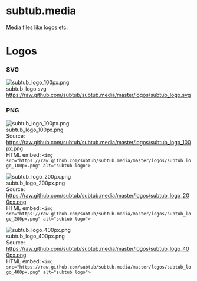# subtub.media
Media files like logos etc.

# Logos
### SVG
![subtub_logo_100px.png](https://raw.github.com/subtub/subtub.media/master/logos/subtub_logo_100px.png)  
subtub_logo.svg  
https://raw.github.com/subtub/subtub.media/master/logos/subtub_logo.svg  

### PNG
![subtub_logo_100px.png](https://raw.github.com/subtub/subtub.media/master/logos/subtub_logo_100px.png)  
subtub_logo_100px.png  
Source: https://raw.github.com/subtub/subtub.media/master/logos/subtub_logo_100px.png  
HTML embed: ```<img src="https://raw.github.com/subtub/subtub.media/master/logos/subtub_logo_100px.png" alt="subtub logo">```

![subtub_logo_200px.png](https://raw.github.com/subtub/subtub.media/master/logos/subtub_logo_200px.png)  
subtub_logo_200px.png  
Source: https://raw.github.com/subtub/subtub.media/master/logos/subtub_logo_200px.png  
HTML embed: ```<img src="https://raw.github.com/subtub/subtub.media/master/logos/subtub_logo_200px.png" alt="subtub logo">```

![subtub_logo_400px.png](https://raw.github.com/subtub/subtub.media/master/logos/subtub_logo_400px.png)  
subtub_logo_400px.png  
Source: https://raw.github.com/subtub/subtub.media/master/logos/subtub_logo_400px.png  
HTML embed: ```<img src="https://raw.github.com/subtub/subtub.media/master/logos/subtub_logo_400px.png" alt="subtub logo">```
